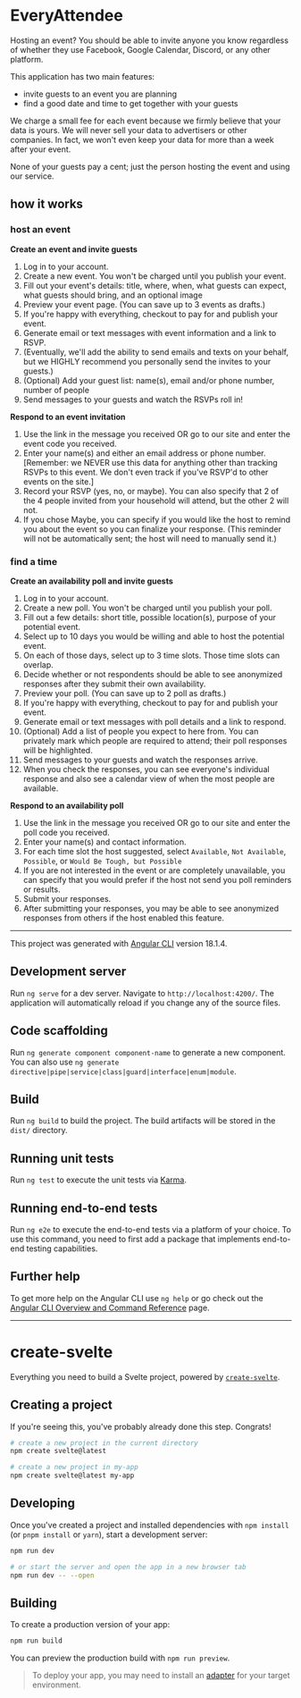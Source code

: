 # EveryAttendee

Hosting an event? You should be able to invite anyone you know regardless of whether they use Facebook, Google Calendar, Discord, or any other platform.

This application has two main features:
- invite guests to an event you are planning
- find a good date and time to get together with your guests

We charge a small fee for each event because we firmly believe that your data is yours. We will never sell your data to advertisers or other companies. In fact, we won't even keep your data for more than a week after your event.

None of your guests pay a cent; just the person hosting the event and using our service.

## how it works

### host an event

**Create an event and invite guests**

1. Log in to your account.
2. Create a new event. You won't be charged until you publish your event.
3. Fill out your event's details: title, where, when, what guests can expect, what guests should bring, and an optional image
4. Preview your event page. (You can save up to 3 events as drafts.)
5. If you're happy with everything, checkout to pay for and publish your event.
6. Generate email or text messages with event information and a link to RSVP.
7. (Eventually, we'll add the ability to send emails and texts on your behalf, but we HIGHLY recommend you personally send the invites to your guests.)
9. (Optional) Add your guest list: name(s), email and/or phone number, number of people
10. Send messages to your guests and watch the RSVPs roll in!

**Respond to an event invitation**

1. Use the link in the message you received OR go to our site and enter the event code you received.
2. Enter your name(s) and either an email address or phone number. [Remember: we NEVER use this data for anything other than tracking RSVPs to this event. We don't even track if you've RSVP'd to other events on the site.]
3. Record your RSVP (yes, no, or maybe). You can also specify that 2 of the 4 people invited from your household will attend, but the other 2 will not.
4. If you chose Maybe, you can specify if you would like the host to remind you about the event so you can finalize your response. (This reminder will not be automatically sent; the host will need to manually send it.)

### find a time

**Create an availability poll and invite guests**

1. Log in to your account.
2. Create a new poll. You won't be charged until you publish your poll.
3. Fill out a few details: short title, possible location(s), purpose of your potential event.
4. Select up to 10 days you would be willing and able to host the potential event.
5. On each of those days, select up to 3 time slots. Those time slots can overlap.
6. Decide whether or not respondents should be able to see anonymized responses after they submit their own availability.
7. Preview your poll. (You can save up to 2 poll as drafts.)
8. If you're happy with everything, checkout to pay for and publish your event.
9. Generate email or text messages with poll details and a link to respond.
10. (Optional) Add a list of people you expect to here from. You can privately mark which people are required to attend; their poll responses will be highlighted.
11. Send messages to your guests and watch the responses arrive.
12. When you check the responses, you can see everyone's individual response and also see a calendar view of when the most people are available.

**Respond to an availability poll**

1. Use the link in the message you received OR go to our site and enter the poll code you received.
2. Enter your name(s) and contact information.
3. For each time slot the host suggested, select `Available`, `Not Available`, `Possible`, or `Would Be Tough, but Possible`
4. If you are not interested in the event or are completely unavailable, you can specify that you would prefer if the host not send you poll reminders or results.
5. Submit your responses.
6. After submitting your responses, you may be able to see anonymized responses from others if the host enabled this feature.

---

This project was generated with [Angular CLI](https://github.com/angular/angular-cli) version 18.1.4.

## Development server

Run `ng serve` for a dev server. Navigate to `http://localhost:4200/`. The application will automatically reload if you change any of the source files.

## Code scaffolding

Run `ng generate component component-name` to generate a new component. You can also use `ng generate directive|pipe|service|class|guard|interface|enum|module`.

## Build

Run `ng build` to build the project. The build artifacts will be stored in the `dist/` directory.

## Running unit tests

Run `ng test` to execute the unit tests via [Karma](https://karma-runner.github.io).

## Running end-to-end tests

Run `ng e2e` to execute the end-to-end tests via a platform of your choice. To use this command, you need to first add a package that implements end-to-end testing capabilities.

## Further help

To get more help on the Angular CLI use `ng help` or go check out the [Angular CLI Overview and Command Reference](https://angular.dev/tools/cli) page.

---

# create-svelte

Everything you need to build a Svelte project, powered by [`create-svelte`](https://github.com/sveltejs/kit/tree/main/packages/create-svelte).

## Creating a project

If you're seeing this, you've probably already done this step. Congrats!

```bash
# create a new project in the current directory
npm create svelte@latest

# create a new project in my-app
npm create svelte@latest my-app
```

## Developing

Once you've created a project and installed dependencies with `npm install` (or `pnpm install` or `yarn`), start a development server:

```bash
npm run dev

# or start the server and open the app in a new browser tab
npm run dev -- --open
```

## Building

To create a production version of your app:

```bash
npm run build
```

You can preview the production build with `npm run preview`.

> To deploy your app, you may need to install an [adapter](https://kit.svelte.dev/docs/adapters) for your target environment.
